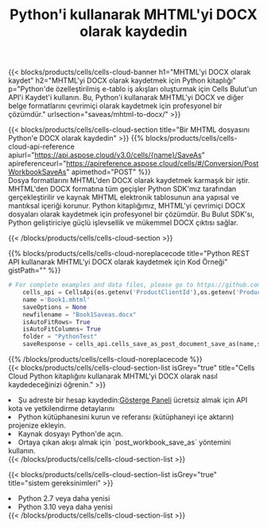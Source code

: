 ﻿---
title:  Python'i kullanarak MHTML'yi DOCX olarak kaydedin
description:  MHTML formatındaki dosyayı DOCX formatındaki dosya olarak kaydetmek için Python için Aspose.Cells Cloud SDK'yı kullanma.
kwords: Excel, Save MHTML as DOCX, REST, Python
howto: How to save MHTML as DOCX using Aspose.Cells Cloud Python library.
---
{{< blocks/products/cells/cells-cloud-banner h1="MHTML\'yi DOCX olarak kaydet" h2="MHTML\'yi DOCX olarak kaydetmek için Python kitaplığı" p="Python\'de özelleştirilmiş e-tablo iş akışları oluşturmak için Cells Bulut\'un API\'i Kaydet\'i kullanın. Bu, Python\'i kullanarak MHTML\'yi DOCX ve diğer belge formatlarını çevrimiçi olarak kaydetmek için profesyonel bir çözümdür." urlsection="saveas/mhtml-to-docx/" >}}

{{< blocks/products/cells/cells-cloud-section title="Bir MHTML dosyasını Python\'e DOCX olarak kaydedin" >}}
{{% blocks/products/cells/cells-cloud-api-reference apiurl="https://api.aspose.cloud/v3.0/cells/{name}/SaveAs" apireferenceurl="https://apireference.aspose.cloud/cells/#/Conversion/PostWorkbookSaveAs" apimethod="POST" %}}
<br/>
Dosya formatlarını MHTML'den DOCX olarak kaydetmek karmaşık bir iştir. MHTML'den DOCX formatına tüm geçişler Python SDK'mız tarafından gerçekleştirilir ve kaynak MHTML elektronik tablosunun ana yapısal ve mantıksal içeriği korunur. Python kitaplığımız, MHTML'yi çevrimiçi DOCX dosyaları olarak kaydetmek için profesyonel bir çözümdür. Bu Bulut SDK'sı, Python geliştiriciye güçlü işlevsellik ve mükemmel DOCX çıktısı sağlar.

{{< /blocks/products/cells/cells-cloud-section >}}

{{% blocks/products/cells/cells-cloud-noreplacecode title="Python REST API kullanarak MHTML\'yi DOCX olarak kaydetmek için Kod Örneği" gistPath="" %}}
  
```python
# For complete examples and data files, please go to https://github.com/aspose-cells-cloud/aspose-cells-cloud-python/
    cells_api = CellsApi(os.getenv('ProductClientId'),os.getenv('ProductClientSecret'))
    name ='Book1.mhtml'    
    saveOptions = None
    newfilename = "Book1Saveas.docx"
    isAutoFitRows= True
    isAutoFitColumns= True
    folder = "PythonTest"
    saveResponse = cells_api.cells_save_as_post_document_save_as(name,save_options=saveOptions, newfilename=(folder +'/' + newfilename),folder=folder)
```
  
{{% /blocks/products/cells/cells-cloud-noreplacecode %}}
<br/>
{{< blocks/products/cells/cells-cloud-section-list isGrey="true" title="Cells Cloud Python kitaplığını kullanarak MHTML\'yi DOCX olarak nasıl kaydedeceğinizi öğrenin." >}}
<li> Şu adreste bir hesap kaydedin:<a href="https://dashboard.aspose.cloud/">Gösterge Paneli</a> ücretsiz almak için API kota ve yetkilendirme detaylarını</li>
<li>Python kütüphanesini kurun ve referansı (kütüphaneyi içe aktarın) projenize ekleyin.</li>
<li>Kaynak dosyayı Python'de açın.</li>
<li>Ortaya çıkan akışı almak için `post_workbook_save_as` yöntemini kullanın.</li>
{{< /blocks/products/cells/cells-cloud-section-list >}}

{{< blocks/products/cells/cells-cloud-section-list isGrey="true" title="sistem gereksinimleri" >}}
<li>Python 2.7 veya daha yenisi</li>
<li>Python 3.10 veya daha yenisi</li>
{{< /blocks/products/cells/cells-cloud-section-list >}}
